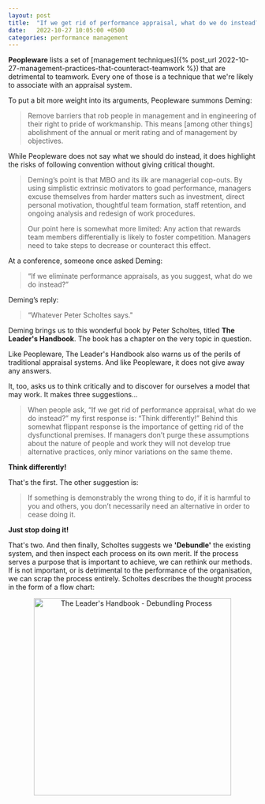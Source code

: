 ```yaml
---
layout: post
title:  "If we get rid of performance appraisal, what do we do instead?"
date:   2022-10-27 10:05:00 +0500
categories: performance management
---
```


**Peopleware** lists a set of [management techniques]({% post_url 2022-10-27-management-practices-that-counteract-teamwork %}) that are detrimental to teamwork.
Every one of those is a technique that we're likely to associate with an appraisal system.

To put a bit more weight into its arguments, Peopleware summons Deming:

> Remove barriers that rob people in management and in engineering of their right to pride of workmanship. This means \[among other things\] abolishment of the annual or merit rating and of management by objectives.

While Peopleware does not say what we should do instead, it does highlight the risks of following convention without giving critical thought.

> Deming’s point is that MBO and its ilk are managerial cop-outs. By using simplistic extrinsic motivators to goad performance, managers excuse themselves from harder matters such as investment, direct personal motivation, thoughtful team formation, staff retention, and ongoing analysis and redesign of work procedures.
> 
> Our point here is somewhat more limited: Any action that rewards team members differentially is likely to foster competition. Managers need to take steps to decrease or counteract this effect.

At a conference, someone once asked Deming:

> “If we eliminate performance appraisals, as you suggest, what do we do instead?”

Deming’s reply:

> “Whatever Peter Scholtes says."

Deming brings us to this wonderful book by Peter Scholtes, titled **The Leader's Handbook**. The book has a chapter on the very topic in question.

Like Peopleware, The Leader's Handbook also warns us of the perils of traditional appraisal systems. And like Peopleware, it does not give away any answers.

It, too, asks us to think critically and to discover for ourselves a model that may work. It makes three suggestions... 

> When people ask, “If we get rid of performance appraisal, what do we do instead?” my first response is: “Think differently!” Behind this somewhat flippant response is the importance of getting rid of the dysfunctional premises. If managers don’t purge these assumptions about the nature of people and work they will not develop true alternative practices, only minor variations on the same theme.

**Think differently!**

That's the first. The other suggestion is:

> If something is demonstrably the wrong thing to do, if it is harmful to you and others, you don’t necessarily need an alternative in order to cease doing it.

**Just stop doing it!**

That's two. And then finally, Scholtes suggests we **'Debundle'** the existing system, and then inspect each process on its own merit.
If the process serves a purpose that is important to achieve, we can rethink our methods. If is not important, or is detrimental to the performance of the organisation, we can scrap the process entirely.
Scholtes describes the thought process in the form of a flow chart:

<center><img src="/assets/images/the-leaders-handbook-debundling.png" width="400" alt="The Leader's Handbook - Debundling Process"></center>